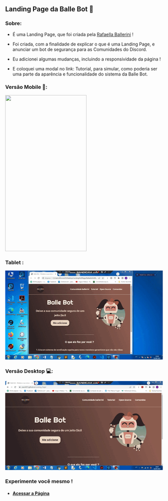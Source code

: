 ## Landing Page da Balle Bot 🤖

### Sobre:

* É uma Landing Page, que foi criada pela <a href="https://github.com/rafaballerini" target="_blank">Rafaella Ballerini</a> !

* Foi criada, com a finalidade de explicar o que é uma Landing Page, e anunciar um bot de segurança para as Comunidades do Discord.

* Eu adicionei algumas mudanças, incluindo a responsividade da página !

* E coloquei uma modal no link: Tutorial, para simular, como poderia ser uma parte da aparência e funcionalidade do sistema da Balle Bot.

### Versão Mobile 📱:

<img src="imagens/Mobile.gif" height="500px" width="260px" />

### Tablet :

<img src="imagens/tablet.gif" />

### Versão Desktop 💻:

<img src="imagens/Desktop.gif" />

### Experimente você mesmo !

* #### <a href="https://joao3872.github.io/Landing_Page/" target="_blank">Acessar a Página</a>
